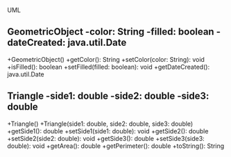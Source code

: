 UML

GeometricObject
-color: String
-filled: boolean
-dateCreated: java.util.Date
----------------------------
+GeometricObject()
+getColor(): String
+setColor(color: String): void
+isFilled(): boolean
+setFilled(filled: boolean): void
+getDateCreated(): java.util.Date



Triangle
-side1: double
-side2: double
-side3: double
---------------
+Triangle()
+Triangle(side1: double, side2: double, side3: double)
+getSide1(): double
+setSide1(side1: double): void
+getSide2(): double
+setSide2(side2: double): void
+getSide3(): double
+setSide3(side3: double): void
+getArea(): double
+getPerimeter(): double
+toString(): String